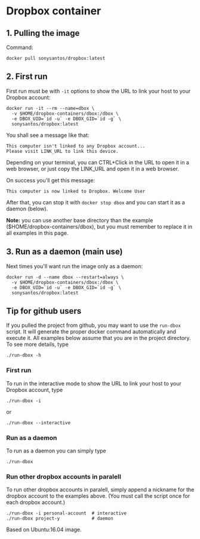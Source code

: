 # Dropbox container

## 1. Pulling the image

Command:

    docker pull sonysantos/dropbox:latest


## 2. First run

First run must be with `-it` options to show the URL to link your host to your Dropbox account:

    docker run -it --rm --name=dbox \
      -v $HOME/dropbox-containers/dbox:/dbox \
      -e DBOX_UID=`id -u` -e DBOX_GID=`id -g` \
      sonysantos/dropbox:latest


You shall see a message like that:

    This computer isn't linked to any Dropbox account...
    Please visit LINK_URL to link this device.


Depending on your terminal, you can CTRL+Click in the URL to open it in a web browser, or just copy the LINK_URL and open it in a web browser.

On success you'll get this message:

    This computer is now linked to Dropbox. Welcome User


After that, you can stop it with `docker stop dbox` and you can start it as a daemon (below).

**Note:** you can use another base directory than the example ($HOME/dropbox-containers/dbox), but you must remember to replace it in all examples in this page.

## 3. Run as a daemon (main use)

Next times you'll want run the image only as a daemon:

    docker run -d --name dbox --restart=always \
      -v $HOME/dropbox-containers/dbox:/dbox \
      -e DBOX_UID=`id -u` -e DBOX_GID=`id -g` \
      sonysantos/dropbox:latest


## Tip for github users

If you pulled the project from github, you may want to use the `run-dbox` script. It will generate the proper docker command automatically and execute it. All examples below assume that you are in the project directory. To see more details, type

    ./run-dbox -h

### First run

To run in the interactive mode to show the URL to link your host to your Dropbox account, type

    ./run-dbox -i

or

    ./run-dbox --interactive

### Run as a daemon

To run as a daemon you can simply type

    ./run-dbox

### Run other dropbox accounts in paralell

To run other dropbox accounts in paralell, simply append a nickname for the dropbox account to the examples above. (You must call the script once for each dropbox account.)

    ./run-dbox -i personal-account  # interactive
    ./run-dbox project-y            # daemon


Based on Ubuntu:16.04 image.
